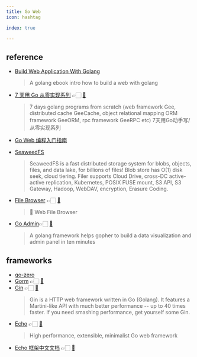 ```yaml
---
title: Go Web
icon: hashtag

index: true

---
```


<!-- more -->

## reference

- [Build Web Application With Golang](https://github.com/astaxie/build-web-application-with-golang)
    > A golang ebook intro how to build a web with golang
- [7 天用 Go 从零实现系列](https://geektutu.com/post/gee.html) 👉🏻 [🐙](https://github.com/geektutu/7days-golang)
    > 7 days golang programs from scratch (web framework Gee, distributed cache GeeCache, object relational mapping ORM framework GeeORM, rpc framework GeeRPC etc) 7天用Go动手写/从零实现系列
- [Go Web 编程入门指南](https://github.com/kevinyan815/go_web_programming)

<!-- OpenSource on Go -->

- [SeaweedFS](https://github.com/seaweedfs/seaweedfs)
    > SeaweedFS is a fast distributed storage system for blobs, objects, files, and data lake, for billions of files! Blob store has O(1) disk seek, cloud tiering. Filer supports Cloud Drive, cross-DC active-active replication, Kubernetes, POSIX FUSE mount, S3 API, S3 Gateway, Hadoop, WebDAV, encryption, Erasure Coding.
- [File Browser](https://filebrowser.org) 👉🏻 [🐙](https://github.com/filebrowser/filebrowser)
    > 📂 Web File Browser
- [Go Admin](https://www.go-admin.com)👉🏻 [🐙](https://github.com/GoAdminGroup/go-admin)
    > A golang framework helps gopher to build a data visualization and admin panel in ten minutes
    
## frameworks

- [go-zero](https://go-zero.dev)
- [Gorm](https://gorm.io/) 👉🏻 [🐙](https://github.com/go-gorm/gorm)
- [Gin](https://gin-gonic.com) 👉🏻 [🐙](https://github.com/gin-gonic/gin)
    > Gin is a HTTP web framework written in Go (Golang). It features a Martini-like API with much better performance -- up to 40 times faster. If you need smashing performance, get yourself some Gin.
- [Echo](https://echo.labstack.com) 👉🏻 [🐙](https://github.com/labstack/echo)
    > High performance, extensible, minimalist Go web framework
- [Echo 框架中文文档](https://echo.laily.net) 👉🏻 [🐙](https://github.com/hilaily/echo-intro)
